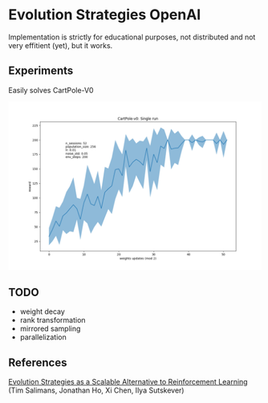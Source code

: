 # Evolution Strategies OpenAI

Implementation is strictly for educational purposes, not distributed and not very effitient (yet), but it works.


## Experiments

Easily solves CartPole-V0

![plot](plots/test_single_v5.png)


## TODO

- weight decay
- rank transformation 
- mirrored sampling
- parallelization

## References

[Evolution Strategies as a Scalable Alternative to Reinforcement Learning](https://arxiv.org/abs/1703.03864) (Tim Salimans, Jonathan Ho, Xi Chen, Ilya Sutskever)